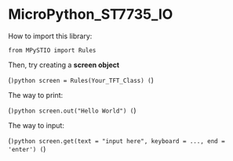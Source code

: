 # MicroPython_ST7735_IO

How to import this library:

```from MPySTIO import Rules```

Then, try creating a **screen object**

(```)python
screen = Rules(Your_TFT_Class)
(```)

The way to print:

(```)python
screen.out("Hello World")
(```)

The way to input:

(```)python
screen.get(text = "input here", keyboard = ..., end = 'enter')
(```)

